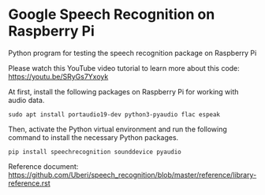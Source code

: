 # Google Speech Recognition on Raspberry Pi
Python program for testing the speech recognition package on Raspberry Pi

Please watch this YouTube video tutorial to learn more about this code:    
https://youtu.be/SRyGs7Yxoyk


At first, install the following packages on Raspberry Pi for working with audio data.  

```console
sudo apt install portaudio19-dev python3-pyaudio flac espeak
```

Then, activate the Python virtual environment and run the following command to install the necessary Python packages. 

```console
pip install speechrecognition sounddevice pyaudio
```
 

Reference document: 
https://github.com/Uberi/speech_recognition/blob/master/reference/library-reference.rst



